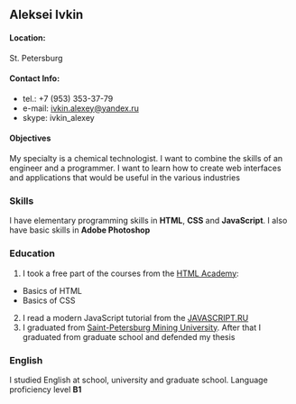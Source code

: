 ## Aleksei Ivkin

#### Location:
St. Petersburg

#### Contact Info:
* tel.: +7 (953) 353-37-79
* e-mail: ivkin.alexey@yandex.ru
* skype: ivkin_alexey

#### Objectives
My specialty is a chemical technologist.
I want to combine the skills of an engineer and a programmer.
I want to learn how to create web interfaces and applications that would be useful
in the various industries

### Skills
I have elementary programming skills in **HTML**, **CSS** and **JavaScript**.
I also have basic skills in **Adobe Photoshop**

### Education
1. I took a free part of the courses from the [HTML Academy](https://htmlacademy.ru/):
* Basics of HTML
* Basics of CSS
2. I read a modern JavaScript tutorial from the [JAVASCRIPT.RU](https://learn.javascript.ru/)
3. I graduated from [Saint-Petersburg Mining University](https://spmi.ru/). After that I graduated from
graduate school and defended my thesis


### English
I studied English at school, university and graduate school.
Language proficiency level **B1**
